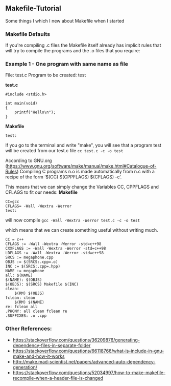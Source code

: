 ## Makefile-Tutorial

Some things I which I new about Makefile when I started

### Makefile Defaults

If you're compiling .c files the Makefile itself already has implicit rules that will try to compile the programs and the .o files that you require:

### Example 1 - One program with same name as file

File: test.c
Program to be created: test

**test.c**
```
#include <stdio.h>

int	main(void)
{
	printf("Hello\n");
}
```

**Makefile**
```
test:
```

If you go to the terminal and write "make", you will see that a program test will be created from our test.c file
`cc test.c -c -o test`

According to GNU.org (https://www.gnu.org/software/make/manual/make.html#Catalogue-of-Rules)
Compiling C programs
n.o is made automatically from n.c with a recipe of the form ‘$(CC) $(CPPFLAGS) $(CFLAGS) -c’.

This means that we can simply change the Variables CC, CPPFLAGS and CFLAGS to fit our needs:
**Makefile**
```
CC=gcc
CFLAGS= -Wall -Wextra -Werror
test:
```

will now compile
`gcc -Wall -Wextra -Werror test.c -c -o test`

which means that we can create something useful without writing much.


```
CC = c++
CFLAGS := -Wall -Wextra -Werror -std=c++98
CXXFLAGS := -Wall -Wextra -Werror -std=c++98
LDFLAGS := -Wall -Wextra -Werror -std=c++98
SRCS := megaphone.cpp
OBJS := $(SRCS:.cpp=.o)
INC := $(SRCS:.cpp=.hpp)
NAME := megaphone
all: $(NAME)
$(NAME): $(OBJS)
$(OBJS): $(SRCS) Makefile $(INC)
clean:
	$(RM) $(OBJS)
fclean: clean
	$(RM) $(NAME)
re: fclean all
.PHONY: all clean fclean re
.SUFFIXES: .o .cpp
```


### Other References:

- https://stackoverflow.com/questions/36209876/generating-dependency-files-in-separate-folder
- https://stackoverflow.com/questions/66118766/what-is-include-in-gnu-make-and-how-it-works
- http://make.mad-scientist.net/papers/advanced-auto-dependency-generation/
- https://stackoverflow.com/questions/52034997/how-to-make-makefile-recompile-when-a-header-file-is-changed
